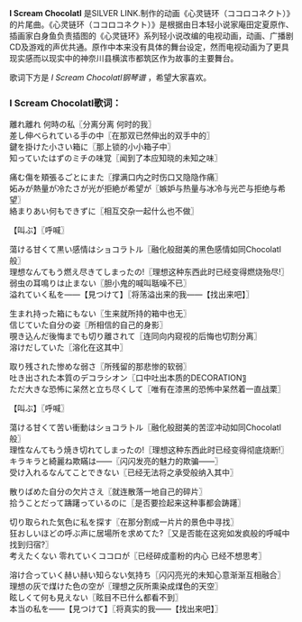 

**I Scream Chocolatl** 是SILVER
LINK.制作的动画《心灵链环（ココロコネクト）》的片尾曲。《心灵链环（ココロコネクト）》是根据由日本轻小说家庵田定夏原作、插画家白身鱼负责插图的《心灵链环》系列轻小说改编的电视动画，动画、广播剧CD及游戏的声优共通。原作中本来没有具体的舞台设定，然而电视动画为了更具现实感而以现实中的神奈川县横滨市都筑区作为故事的主要舞台。

  
歌词下方是 _I Scream Chocolatl钢琴谱_ ，希望大家喜欢。

### I Scream Chocolatl歌词：

離れ離れ 何時の私〖分离分离 何时的我〗  
差し伸べられている手の中〖在那双已然伸出的双手中的〗  
鍵を掛けた小さい箱に〖那上锁的小小箱子中〗  
知っていたはずのミチの味覚〖闻到了本应知晓的未知之味〗

痛む傷を頬張るごとにまた〖撑满口内之时伤口又隐隐作痛〗  
妬みが熱量が冷たさが光が拒絶が希望が〖嫉妒与热量与冰冷与光芒与拒绝与希望〗  
絡まりあい何もできずに〖相互交杂一起什么也不做〗

【叫ぶ】〖呼喊〗

蕩ける甘くて黒い感情はショコラ卜ル〖融化般甜美的黑色感情如同Chocolatl般〗  
理想なんてもう燃え尽きてしまったの!〖理想这种东西此时已经变得燃烧殆尽!〗  
弱虫の耳鳴りは止まない〖胆小鬼的喊叫聒噪不已〗  
溢れていく私を——【見つけて】〖将荡溢出来的我——【找出来吧】〗

生まれ持った箱にもない〖生来就所持的箱中也无〗  
信じていた自分の姿〖所相信的自己的身影〗  
覗き込んだ後悔までも切り離されて〖连同向内窥视的后悔也切割分离〗  
溶けだしていた〖溶化在这其中〗

取り残された惨めな弱さ〖所残留的那悲惨的软弱〗  
吐き出された本質のデコラシオン〖口中吐出本质的DECORATION〗  
ただ大きな恐怖に呆然と立ち尽くして〖唯有在漆黑的恐怖中呆然着一直战栗〗

【叫ぶ】〖呼喊〗

蕩ける甘くて苦い衝動はショコラ卜ル〖融化般甜美的苦涩冲动如同Chocolatl般〗  
理性なんてもう焼き切れてしまったの!〖理想这种东西此时已经变得彻底烧断!〗  
キラキラと綺麗ね欺瞞は——〖闪闪发亮的魅力的欺骗——〗  
受け入れるなんてことできない〖已经无法将之承受般纳入其中〗

散りばめた自分の欠片さえ〖就连散落一地自己的碎片〗  
拾うことだって躊躇っているのに〖是否要捡起来这种事都会踌躇〗

切り取られた気色に私を探す〖在那分割成一片片的景色中寻找〗  
狂おしいほどの呼ぶ声に居場所を求めてた?〖又是否能在这宛如发疯般的呼喊中找到归宿?〗  
考えたくない 零れていくココロが〖已经碎成齑粉的内心 已经不想思考〗

溶け合っていく赫い赫い知らない気持ち〖闪闪亮光的未知心意渐渐互相融合〗  
理想の灰で煤けた色の空が〖理想之灰所熏染成煤色的天空〗  
眩しくて何も見えない〖眩目不已什么都看不到〗  
本当の私を——【見つけて】〖将真实的我——【找出来吧】〗

